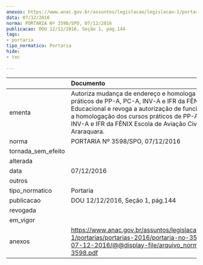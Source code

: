 ```yaml
---
anexos: https://www.anac.gov.br/assuntos/legislacao/legislacao-1/portarias/portarias-2016/portaria-no-3598-spo-07-12-2016/@@display-file/arquivo_norma/PA2016-3598.pdf
data: 07/12/2016
norma: PORTARIA Nº 3598/SPO, 07/12/2016
publicacao: DOU 12/12/2016, Seção 1, pág.144
tags:
- portaria
tipo_normatico: Portaria
hide: 
- toc 
 
---
```


|                    | Documento                                                                                                                                                                                                                                                            |
|:-------------------|:---------------------------------------------------------------------------------------------------------------------------------------------------------------------------------------------------------------------------------------------------------------------|
| ementa             | Autoriza mudança de endereço e homologa cursos práticos de PP-A, PC-A, INV-A e IFR da FÊNIX Educacional e revoga a autorização de funcionamento e a homologação dos cursos práticos de PP-A, PC-A, INV-A e IFR da FÊNIX Escola de Aviação Civil - Filial Araraquara. |
| norma              | PORTARIA Nº 3598/SPO, 07/12/2016                                                                                                                                                                                                                                     |
| tornada_sem_efeito |                                                                                                                                                                                                                                                                      |
| alterada           |                                                                                                                                                                                                                                                                      |
| data               | 07/12/2016                                                                                                                                                                                                                                                           |
| outros             |                                                                                                                                                                                                                                                                      |
| tipo_normatico     | Portaria                                                                                                                                                                                                                                                             |
| publicacao         | DOU 12/12/2016, Seção 1, pág.144                                                                                                                                                                                                                                     |
| revogada           |                                                                                                                                                                                                                                                                      |
| em_vigor           |                                                                                                                                                                                                                                                                      |
| anexos             | https://www.anac.gov.br/assuntos/legislacao/legislacao-1/portarias/portarias-2016/portaria-no-3598-spo-07-12-2016/@@display-file/arquivo_norma/PA2016-3598.pdf                                                                                                       |